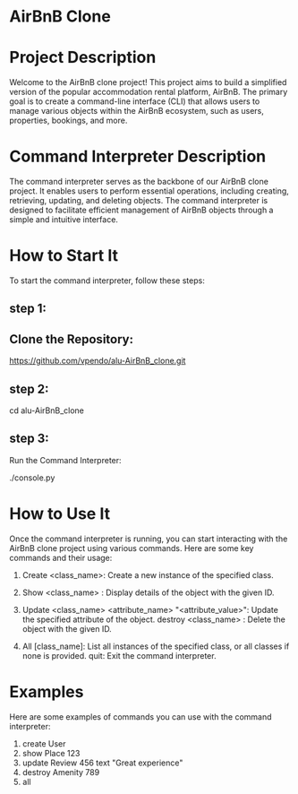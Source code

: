 # AirBnB Clone
# Project Description
   Welcome to the AirBnB clone project! This project aims to build a simplified version of the popular accommodation rental platform, AirBnB. The primary goal is to create a command-line 
   interface (CLI) that allows users to manage various objects within the AirBnB ecosystem, such as users, properties, bookings, and more.

# Command Interpreter Description
   The command interpreter serves as the backbone of our AirBnB clone project. It enables users to perform essential operations, including creating, retrieving, updating, and deleting 
   objects. The command interpreter is designed to facilitate efficient management of AirBnB objects through a simple and intuitive interface.

# How to Start It
   To start the command interpreter, follow these steps:
   ## step 1:
   ## Clone the Repository:
   https://github.com/vpendo/alu-AirBnB_clone.git

## step 2:
cd alu-AirBnB_clone


## step 3:
Run the Command Interpreter:

./console.py

# How to Use It
Once the command interpreter is running, you can start interacting with the AirBnB clone project using various commands. Here are some key commands and their usage:

1. Create <class_name>: Create a new instance of the specified class.

2. Show <class_name> <id>: Display details of the object with the given ID.

3. Update <class_name> <id> <attribute_name> "<attribute_value>": Update the specified attribute of the object.
  destroy <class_name> <id>: Delete the object with the given ID.

4.  All [class_name]: List all instances of the specified class, or all classes if none is provided.
quit: Exit the command interpreter.

# Examples

Here are some examples of commands you can use with the command interpreter:

1. create User
2. show Place 123
3. update Review 456 text "Great experience" 
4. destroy Amenity 789
5. all
